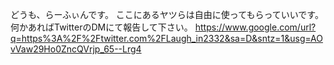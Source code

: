 どうも、らーふぃんです。
ここにあるヤツらは自由に使ってもらっていいです。
何かあればTwitterのDMにて報告して下さい。
https://www.google.com/url?q=https%3A%2F%2Ftwitter.com%2FLaugh_in2332&sa=D&sntz=1&usg=AOvVaw29Ho0ZncQVrjp_65--Lrg4
